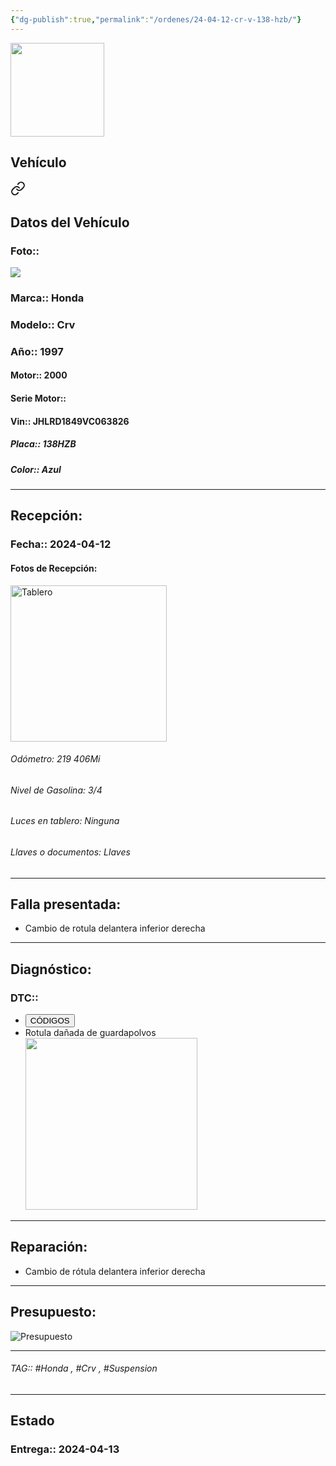 ```yaml
---
{"dg-publish":true,"permalink":"/ordenes/24-04-12-cr-v-138-hzb/"}
---
```


<img src="https://lh3.googleusercontent.com/d/137fl3TIZ0-PU8b-Pt0bsjclwHub_u78G" width="150">

## Vehículo

<div class="transclusion internal-embed is-loaded"><a class="markdown-embed-link" href="/vehiculos/honda/crv-138-hzb/#datos-del-vehiculo" aria-label="Open link"><svg xmlns="http://www.w3.org/2000/svg" width="24" height="24" viewBox="0 0 24 24" fill="none" stroke="currentColor" stroke-width="2" stroke-linecap="round" stroke-linejoin="round" class="svg-icon lucide-link"><path d="M10 13a5 5 0 0 0 7.54.54l3-3a5 5 0 0 0-7.07-7.07l-1.72 1.71"></path><path d="M14 11a5 5 0 0 0-7.54-.54l-3 3a5 5 0 0 0 7.07 7.07l1.71-1.71"></path></svg></a><div class="markdown-embed">



## Datos del Vehículo 
### Foto:: 
<img src="https://lh3.googleusercontent.com/d/1MD1qP-0J2gt7oJ6hGMPzK1chsCRwAZ0i">

### Marca:: Honda
### Modelo:: Crv
### Año:: 1997
#### Motor:: 2000
#### Serie Motor:: 
#### Vin:: JHLRD1849VC063826
##### Placa:: 138HZB
##### Color:: Azul
---


</div></div>


## Recepción:
### Fecha:: 2024-04-12
#### Fotos de Recepción: 
<img src="https://lh3.googleusercontent.com/d/1QdhE4UTJjqDbrgOgKZjyhNSgMLL56oTs" width="250" Alt="Tablero">

###### Odómetro: 219 406Mi
###### Nivel de Gasolina: 3/4
###### Luces en tablero: Ninguna 
###### Llaves o documentos: Llaves

---

## Falla presentada:
- Cambio de rotula delantera inferior derecha 


---

## Diagnóstico:
### DTC:: 

- <a href="http"><button class="btn success">CÓDIGOS</button></a>
- Rotula dañada de guardapolvos 
	<img src="https://lh3.googleusercontent.com/d/1Qe3LbUDlz7nevCiaig3_XyoZM-x-qush" width="275">

---
## Reparación:
- Cambio de rótula delantera inferior derecha 

---

## Presupuesto:

<img src="https://lh3.googleusercontent.com/d/" Alt="Presupuesto">

---

###### TAG:: #Honda , #Crv , #Suspension 

---

## Estado

### Entrega:: 2024-04-13


